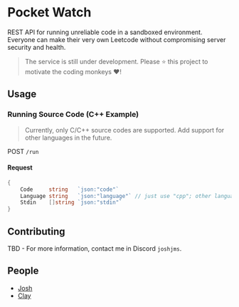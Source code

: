 # Pocket Watch

REST API for running unreliable code in a sandboxed environment. Everyone can make their very own Leetcode without compromising server security and health.

> The service is still under development. Please ⭐ this project to motivate the coding monkeys ❤️!

## Usage

### Running Source Code (C++ Example)

> Currently, only C/C++ source codes are supported. Add support for other languages in the future.

POST `/run`

#### Request 
```go
{
	Code     string   `json:"code"`
	Language string   `json:"language"` // just use "cpp"; other languages not yet supported
	Stdin    []string `json:"stdin"`
}
```

## Contributing
TBD - For more information, contact me in Discord `joshjms`. 

## People
* [Josh](https://github.com/joshjms)
* [Clay](https://github.com/sanstzu)
